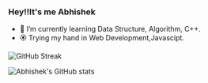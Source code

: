 ### Hey!!It's me Abhishek
- 🌱 I’m currently learning Data Structure, Algorithm, C++.
- 🏵 Trying my hand in Web Development,Javascipt.

![GitHub Streak](http://github-readme-streak-stats.herokuapp.com?user=01AbhiSingh&theme=tokyonight&hide_border=true&date_format=M%20j%5B%2C%20Y%5D)

![Abhishek's GitHub stats](https://github-readme-stats.vercel.app/api?username=01AbhiSingh&theme=tokyonight )
